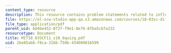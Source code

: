 ```yaml
---
content_type: resource
description: This resource contains problem statements related to inflection points.
file: https://ol-ocw-studio-app-qa.s3.amazonaws.com/courses/18-03sc-differential-equations-fall-2011/2be85abbf8ca316b750b43400081b599_MIT18_03SCF11_s10_6quizq.pdf
file_type: application/pdf
parent_uid: 6d4be452-872f-f9e1-8e76-8fba5cb7a232
resourcetype: Document
title: MIT18_03SCF11_s10_6quizq.pdf
uid: 2be85abb-f8ca-316b-750b-43400081b599
---
```

